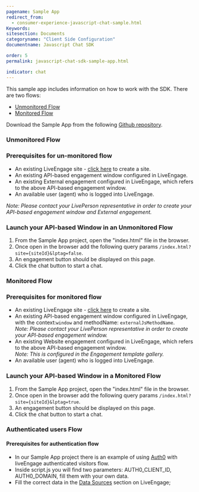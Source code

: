 ```yaml
---
pagename: Sample App
redirect_from:
  - consumer-experience-javascript-chat-sample.html
Keywords:
sitesection: Documents
categoryname: "Client Side Configuration"
documentname: Javascript Chat SDK

order: 5
permalink: javascript-chat-sdk-sample-app.html

indicator: chat
---
```


This sample app includes information on how to work with the SDK. There are two flows:

- [Unmonitored Flow](#unmonitored-flow)
- [Monitored Flow](#monitored-flow)

Download the Sample App from the following [Github repository](https://github.com/LivePersonInc/chat-js-sdk-sample-app).

### Unmonitored Flow

###  Prerequisites for un-monitored flow

- An existing LiveEngage site - [click here](https://register.liveperson.com/) to create a site.      
- An existing API-based engagement window configured in LiveEngage.
- An existing External engagement configured in LiveEngage, which refers to the above API-based engagement window. 
- An available user (agent) who is logged into LiveEngage.

*Note: Please contact your LivePerson representative in order to create your API-based engagement window and External engagement.*

###  Launch your API-based Window in an Unmonitored Flow

1. From the Sample App project, open the "index.html" file in the browser.
2. Once open in the browser add the following query params `/index.html?site={siteId}&lptag=false`. 
3. An engagement button should be displayed on this page.
4. Click the chat button to start a chat.

### Monitored Flow

###  Prerequisites for monitored flow

- An existing LiveEngage site - [click here](https://register.liveperson.com/) to create a site.
- An existing API-based engagement window configured in LiveEngage, with the context:`window` and methodName: `externalJsMethodName`. <br> *Note: Please contact your LivePerson representative in order to create your API-based engagement window.*
- An existing Website engagement configured in LiveEngage, which refers to the above API-based engagement window.  <br> *Note: This is configured in the Engagement template gallery.*
- An available user (agent) who is logged into LiveEngage.

###  Launch your API-based Window in a Monitored Flow

1. From the Sample App project, open the "index.html" file in the browser.
2. Once open in the browser add the following query params `/index.html?site={siteId}&lptag=true`. 
3. An engagement button should be displayed on this page.
4. Click the chat button to start a chat.


### Authenticated users Flow

####  Prerequisites for authentication flow

- In our Sample App project there is an example of using [Auth0](https://auth0.com/) with liveEngage authenticated visitors flow.
- Inside script.js you will find two parameters: AUTH0_CLIENT_ID, AUTH0_DOMAIN, fill them with your own data.
- Fill the correct data in the [Data Sources](/guides-authentication-configuration.html) section on LiveEngage;
